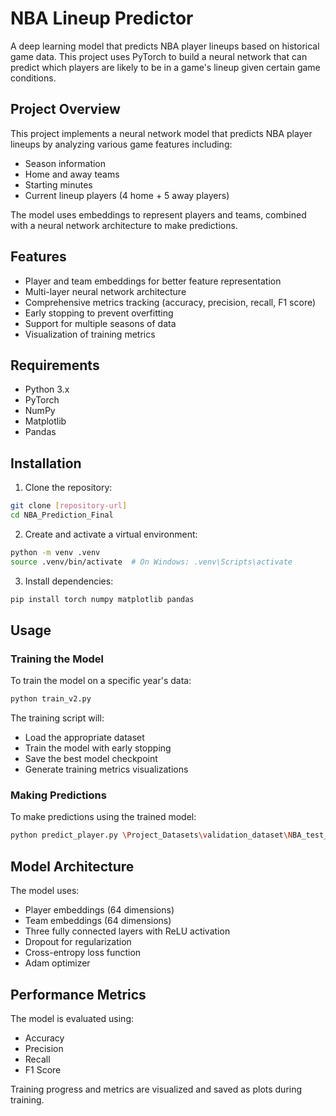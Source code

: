 # NBA Lineup Predictor

A deep learning model that predicts NBA player lineups based on historical game data. This project uses PyTorch to build a neural network that can predict which players are likely to be in a game's lineup given certain game conditions.

## Project Overview

This project implements a neural network model that predicts NBA player lineups by analyzing various game features including:
- Season information
- Home and away teams
- Starting minutes
- Current lineup players (4 home + 5 away players)

The model uses embeddings to represent players and teams, combined with a neural network architecture to make predictions.


## Features

- Player and team embeddings for better feature representation
- Multi-layer neural network architecture
- Comprehensive metrics tracking (accuracy, precision, recall, F1 score)
- Early stopping to prevent overfitting
- Support for multiple seasons of data
- Visualization of training metrics

## Requirements

- Python 3.x
- PyTorch
- NumPy
- Matplotlib
- Pandas

## Installation

1. Clone the repository:
```bash
git clone [repository-url]
cd NBA_Prediction_Final
```

2. Create and activate a virtual environment:
```bash
python -m venv .venv
source .venv/bin/activate  # On Windows: .venv\Scripts\activate
```

3. Install dependencies:
```bash
pip install torch numpy matplotlib pandas
```

## Usage

### Training the Model

To train the model on a specific year's data:

```bash
python train_v2.py
```

The training script will:
- Load the appropriate dataset
- Train the model with early stopping
- Save the best model checkpoint
- Generate training metrics visualizations

### Making Predictions

To make predictions using the trained model:

```bash
python predict_player.py \Project_Datasets\validation_dataset\NBA_test_updated.csv
```

## Model Architecture

The model uses:
- Player embeddings (64 dimensions)
- Team embeddings (64 dimensions)
- Three fully connected layers with ReLU activation
- Dropout for regularization
- Cross-entropy loss function
- Adam optimizer

## Performance Metrics

The model is evaluated using:
- Accuracy
- Precision
- Recall
- F1 Score

Training progress and metrics are visualized and saved as plots during training.


